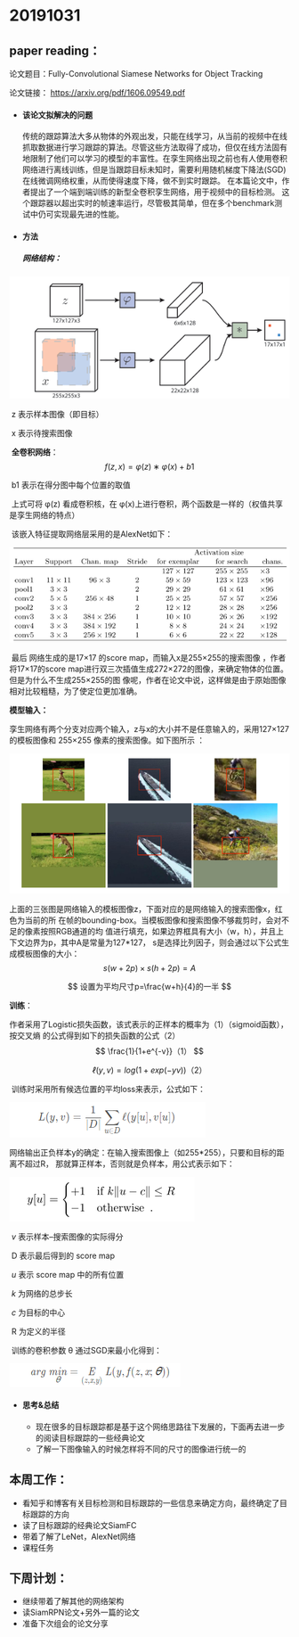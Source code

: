 # 20191031

## paper reading：

论文题目：Fully-Convolutional Siamese Networks for Object Tracking

论文链接：  https://arxiv.org/pdf/1606.09549.pdf 

- #### 该论文拟解决的问题

  传统的跟踪算法大多从物体的外观出发，只能在线学习，从当前的视频中在线抓取数据进行学习跟踪的算法。尽管这些方法取得了成功，但仅在线方法固有地限制了他们可以学习的模型的丰富性。在孪生网络出现之前也有人使用卷积网络进行离线训练，但是当跟踪目标未知时，需要利用随机梯度下降法(SGD)在线微调网络权重，从而使得速度下降，做不到实时跟踪。 在本篇论文中，作者提出了一个端到端训练的新型全卷积孪生网络，用于视频中的目标检测。 这个跟踪器以超出实时的帧速率运行，尽管极其简单，但在多个benchmark测试中仍可实现最先进的性能。

- #### 方法

  ##### **网络结构：**

![5-1](../image/5-1.jpg)

​		z 表示样本图像（即目标）

​        x 表示待搜索图像 



​	**全卷积网络**：
$$
f(z,x)=φ(z)∗φ(x)+b1
$$

​		b1 表示在得分图中每个位置的取值

​		上式可将 φ(z) 看成卷积核，在 φ(x)上进行卷积，两个函数是一样的（权值共享是孪生网络的特点）

​		该嵌入特征提取网络层采用的是AlexNet如下：

![5-2](../image/5-2.jpg)

​		最后 网络生成的是17×17 的score map，而输入x是255×255的搜索图像 ，作者将17×17的score 		map进行双三次插值生成272×272的图像，来确定物体的位置。但是为什么不生成255×255的图		像呢，作者在论文中说，这样做是由于原始图像相对比较粗糙，为了使定位更加准确。 

**模型输入：**

​		孪生网络有两个分支对应两个输入，z与x的大小并不是任意输入的，采用127×127 的模板图像和 		255×255 像素的搜索图像。如下图所示 ：

![5-3](../image/5-3.jpg)

​		上面的三张图是网络输入的模板图像z，下面对应的是网络输入的搜索图像x，红色为当前的所		在帧的bounding-box。当模板图像和搜索图像不够裁剪时，会对不足的像素按照RGB通道的均		值进行填充，如果边界框具有大小（w，h），并且上下文边界为p，其中A是常量为127*127，		s是选择比列因子，则会通过以下公式生成模板图像的大小： 
$$
s(w+2p)×s(h+2p)=A
$$

$$
设置为平均尺寸p=\frac{w+h}{4}的一半
$$

**训练**：

​		作者采用了Logistic损失函数，该式表示的正样本的概率为（1）（sigmoid函数），按交叉熵		的公式得到如下的损失函数的公式（2）
$$
\frac{1}{1+e^{-v}}
​​​​
（1）
$$

$$
ℓ(y,v)=log(1+exp(−yv))
​​​​​​​（2）
$$

​		训练时采用所有候选位置的平均loss来表示，公式如下： 

![5-4](../image/5-4.jpg)

​		网络输出正负样本y的确定：在输入搜索图像上（如255*255），只要和目标的距离不超过R，		那就算正样本，否则就是负样本，用公式表示如下：

![5-6](../image/5-6.jpg)

​				 *v* 表示样本–搜索图像的实际得分 

​				 D 表示最后得到的 score map 

​				 *u* 表示 score map 中的所有位置 

​				 *k* 为网络的总步长 

​				 *c* 为目标的中心 

​	 	 	    R 为定义的半径 

​		训练的卷积参数 θ 通过SGD来最小化得到：

![5-5](../image/5-5.jpg)

- #### 思考&总结

  - 现在很多的目标跟踪都是基于这个网络思路往下发展的，下面再去进一步的阅读目标跟踪的一些经典论文
  - 了解一下图像输入的时候怎样将不同的尺寸的图像进行统一的

## 本周工作：

- 看知乎和博客有关目标检测和目标跟踪的一些信息来确定方向，最终确定了目标跟踪的方向
- 读了目标跟踪的经典论文SiamFC
- 带着了解了LeNet，AlexNet网络
- 课程任务

## 下周计划：

- 继续带着了解其他的网络架构
- 读SiamRPN论文+另外一篇的论文
- 准备下次组会的论文分享
